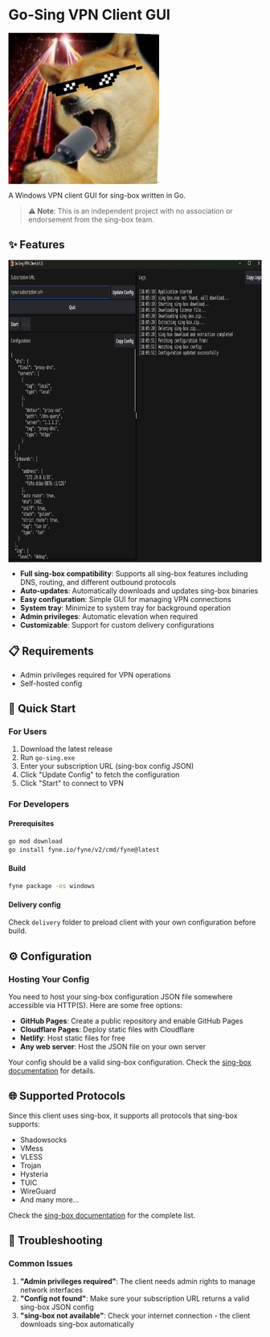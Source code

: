 # Go-Sing VPN Client GUI

<div style="display: flex; justify-content: space-between; align-items: center;">
<img src="Icon.png" height="300">
</div>

A Windows VPN client GUI for sing-box written in Go. 

> **⚠️ Note**: This is an independent project with no association or endorsement from the sing-box team.

## ✨ Features

<div style="display: flex; justify-content: space-between; align-items: center;">
<img src="app_screenshot.png" height="600">
</div>


- **Full sing-box compatibility**: Supports all sing-box features including DNS, routing, and different outbound protocols
- **Auto-updates**: Automatically downloads and updates sing-box binaries
- **Easy configuration**: Simple GUI for managing VPN connections
- **System tray**: Minimize to system tray for background operation
- **Admin privileges**: Automatic elevation when required
- **Customizable**: Support for custom delivery configurations

## 📋 Requirements

- Admin privileges required for VPN operations
- Self-hosted config

## 🚀 Quick Start

### For Users

1. Download the latest release
2. Run `go-sing.exe`
3. Enter your subscription URL (sing-box config JSON)
4. Click "Update Config" to fetch the configuration
5. Click "Start" to connect to VPN

### For Developers

#### Prerequisites

```bash
go mod download
go install fyne.io/fyne/v2/cmd/fyne@latest
```

#### Build

```bash
fyne package -os windows
```

####  Delivery config
Check `delivery` folder to preload client with your own configuration before build.

## ⚙️ Configuration

###  Hosting Your Config

You need to host your sing-box configuration JSON file somewhere accessible via HTTP(S). Here are some free options:

- **GitHub Pages**: Create a public repository and enable GitHub Pages
- **Cloudflare Pages**: Deploy static files with Cloudflare
- **Netlify**: Host static files for free
- **Any web server**: Host the JSON file on your own server

Your config should be a valid sing-box configuration. Check the [sing-box documentation](https://sing-box.sagernet.org/) for details.

## 🌐 Supported Protocols

Since this client uses sing-box, it supports all protocols that sing-box supports:

- Shadowsocks
- VMess
- VLESS
- Trojan
- Hysteria
- TUIC
- WireGuard
- And many more...

Check the [sing-box documentation](https://sing-box.sagernet.org/configuration/outbound/) for the complete list.

## 🔧 Troubleshooting

###  Common Issues

1. **"Admin privileges required"**: The client needs admin rights to manage network interfaces
2. **"Config not found"**: Make sure your subscription URL returns a valid sing-box JSON config
3. **"sing-box not available"**: Check your internet connection - the client downloads sing-box automatically
